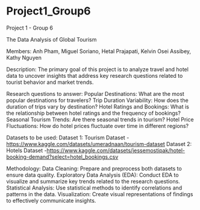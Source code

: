 # Project1_Group6

Project 1 - Group 6

The Data Analysis of Global Tourism 

Members:  Anh Pham, Miguel Soriano, Hetal Prajapati, Kelvin Osei Assibey, Kathy Nguyen

Description: The primary goal of this project is to analyze travel and hotel data to uncover insights that address key research questions related to tourist behavior and market trends.

Research questions to answer:
Popular Destinations: What are the most popular destinations for travelers?
Trip Duration Variability: How does the duration of trips vary by destination?
Hotel Ratings and Bookings: What is the relationship between hotel ratings and the frequency of bookings?
Seasonal Tourism Trends: Are there seasonal trends in tourism?
Hotel Price Fluctuations: How do hotel prices fluctuate over time in different regions?

Datasets to be used:
Dataset 1: Tourism Dataset - https://www.kaggle.com/datasets/umeradnaan/tourism-dataset 
Dataset 2: Hotels Dataset -https://www.kaggle.com/datasets/jessemostipak/hotel-booking-demand?select=hotel_bookings.csv

Methodology:
Data Cleaning: Prepare and preprocess both datasets to ensure data quality.
Exploratory Data Analysis (EDA): Conduct EDA to visualize and summarize key trends related to the research questions.
Statistical Analysis: Use statistical methods to identify correlations and patterns in the data.
Visualization: Create visual representations of findings to effectively communicate insights.
